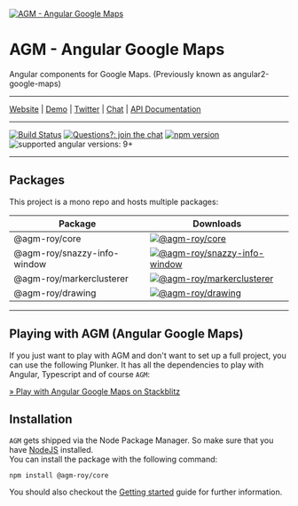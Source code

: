 [![AGM - Angular Google Maps](assets/images/angular-google-maps-logo.png)](https://angular-maps.com/)

# AGM - Angular Google Maps

Angular components for Google Maps. (Previously known as angular2-google-maps)

---

[Website](https://angular-maps.com/) | [Demo](https://stackblitz.com/edit/angular-google-maps-demo) | [Twitter](https://twitter.com/Sebholstein) | [Chat](https://discord.gg/XAr2ACE) | [API Documentation](https://angular-maps.com/api-docs/)

---

[![Build Status](https://travis-ci.org/SebastianM/angular-google-maps.svg?branch=master)](https://travis-ci.org/SebastianM/angular-google-maps) [![Questions?: join the chat](https://img.shields.io/badge/questions%3F-join%20the%20chat-blue.svg)](https://discord.gg/XAr2ACE) [![npm version](https://badge.fury.io/js/%40agm-roy%2Fcore.svg)](https://www.npmjs.com/package/@agm-roy/core) ![supported angular versions: 9+](https://img.shields.io/badge/supported%20angular%20versions-9.1+-green.svg)

---

## Packages

This project is a mono repo and hosts multiple packages:

| Package                  | Downloads                                                                                                                                         |
| ------------------------ | ------------------------------------------------------------------------------------------------------------------------------------------------- |
| @agm-roy/core                | [![@agm-roy/core](https://img.shields.io/npm/dm/@agm-roy/core.svg)](https://www.npmjs.com/package/@agm-roy/core)                                              |
| @agm-roy/snazzy-info-window  | [![@agm-roy/snazzy-info-window](https://img.shields.io/npm/dm/@agm-roy/snazzy-info-window.svg)](https://www.npmjs.com/package/@agm-roy/snazzy-info-window)    |
| @agm-roy/markerclusterer | [![@agm-roy/markerclusterer](https://img.shields.io/npm/dm/@agm-roy/markerclusterer.svg)](https://www.npmjs.com/package/@agm-roy/markerclusterer) |
| @agm-roy/drawing | [![@agm-roy/drawing](https://img.shields.io/npm/dm/@agm-roy/drawing.svg)](https://www.npmjs.com/package/@agm-roy/drawing) |

---

## Playing with AGM (Angular Google Maps)

If you just want to play with AGM and don't want to set up a full project, you can use the following Plunker. It has all the dependencies to play with Angular, Typescript and of course `AGM`:

[&raquo; Play with Angular Google Maps on Stackblitz](https://stackblitz.com/edit/angular-google-maps-demo)

## Installation

`AGM` gets shipped via the Node Package Manager. So make sure that you have [NodeJS](https://nodejs.org) installed.  
You can install the package with the following command:

```shell
npm install @agm-roy/core
```

You should also checkout the [Getting started](https://angular-maps.com/guides/getting-started/) guide for further information.
